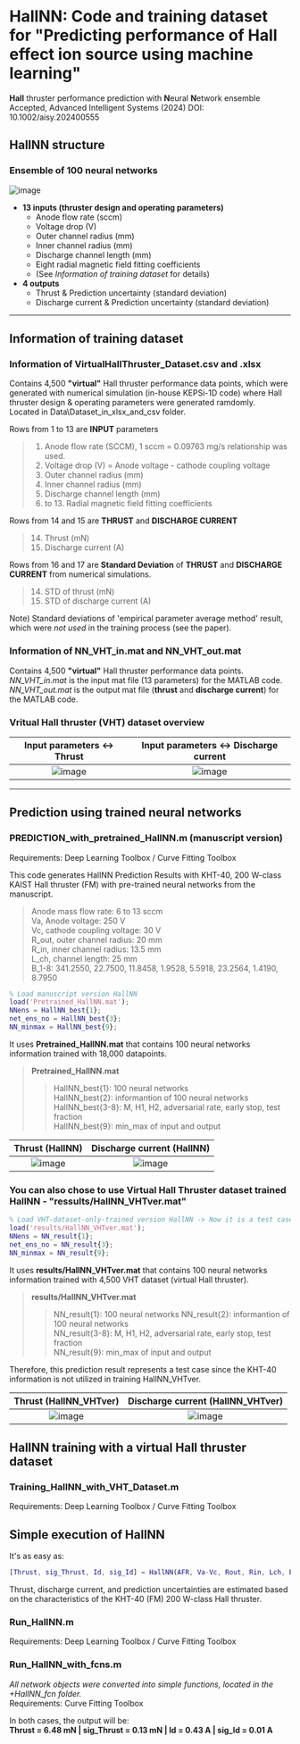 # HallNN: Code and training dataset for "Predicting performance of Hall effect ion source using machine learning"
**Hall** thruster performance prediction with **N**eural **N**etwork ensemble   
Accepted, Advanced Intelligent Systems (2024)
DOI: 10.1002/aisy.202400555

## HallNN structure
### **Ensemble of 100 neural networks**

![image](https://github.com/JaehongPark-Plasma/HallNN/blob/main/Data/intro.png?raw=true)

* **13 inputs (thruster design and operating parameters)**
  * Anode flow rate (sccm)
  * Voltage drop (V)
  * Outer channel radius (mm)
  * Inner channel radius (mm)
  * Discharge channel length (mm)
  * Eight radial magnetic field fitting coefficients
  * (See *Information of training dataset* for details)
* **4 outputs**
  * Thrust & Prediction uncertainty (standard deviation)
  * Discharge current & Prediction uncertainty (standard deviation)


***

## Information of training dataset
### Information of VirtualHallThruster_Dataset.csv and .xlsx  
Contains 4,500 **"virtual"** Hall thruster performance data points, which were generated with numerical simulation (in-house KEPSi-1D code) where Hall thruster design & operating parameters were generated ramdomly.  
Located in Data\Dataset_in_xlsx_and_csv folder.  

Rows from 1 to 13 are **INPUT** parameters   
> 1. Anode flow rate (SCCM), 1 sccm = 0.09763 mg/s relationship was used.
> 2. Voltage drop (V) = Anode voltage - cathode coupling voltage
> 3. Outer channel radius (mm)
> 4. Inner channel radius (mm)
> 5. Discharge channel length (mm)
> 6. to 13. Radial magnetic field fitting coefficients

Rows from 14 and 15 are **THRUST** and **DISCHARGE CURRENT**   
> 14. Thrust (mN)
> 15. Discharge current (A)

Rows from 16 and 17 are **Standard Deviation** of **THRUST** and **DISCHARGE CURRENT** from numerical simulations.
> 14. STD of thrust (mN)
> 15. STD of discharge current (A)

Note) Standard deviations of 'empirical parameter average method' result, which were *not used* in the training process (see the paper).    

### Information of NN_VHT_in.mat and NN_VHT_out.mat
Contains 4,500 **"virtual"** Hall thruster performance data points.   
*NN_VHT_in.mat* is the input mat file (13 parameters) for the MATLAB code.   
*NN_VHT_out.mat* is the output mat file (**thrust** and **discharge current**) for the MATLAB code.   

### Vritual Hall thruster (VHT) dataset overview

Input parameters $\leftrightarrow$ Thrust         |  Input parameters $\leftrightarrow$ Discharge current
:-------------------------:|:-------------------------:  
![image](https://github.com/JaehongPark-Plasma/HallNN/blob/main/Data/Input_thrust_VHT.png?raw=true)  |  ![image](https://github.com/JaehongPark-Plasma/HallNN/blob/main/Data/Input_Id_VHT.png?raw=true)

***

## Prediction using trained neural networks 
### PREDICTION_with_pretrained_HallNN.m (manuscript version)  
Requirements: Deep Learning Toolbox / Curve Fitting Toolbox  

This code generates HallNN Prediction Results with KHT-40, 200 W-class KAIST Hall thruster (FM) with pre-trained neural networks from the manuscript.
> Anode mass flow rate: 6 to 13 sccm  
> Va, Anode voltage: 250 V  
> Vc, cathode coupling voltage: 30 V  
> R_out, outer channel radius: 20 mm  
> R_in, inner channel radius: 13.5 mm  
> L_ch, channel length: 25 mm  
> B_1-8: 341.2550, 22.7500, 11.8458, 1.9528, 5.5918, 23.2564, 1.4190, 8.7950  

```matlab
% Load manuscript version HallNN
load('Pretrained_HallNN.mat');
NNens = HallNN_best{1};
net_ens_no = HallNN_best{3};
NN_minmax = HallNN_best{9};
```
It uses **Pretrained_HallNN.mat** that contains 100 neural networks information trained with 18,000 datapoints.  
> **Pretrained_HallNN.mat**
> > HallNN_best{1}: 100 neural networks  
> > HallNN_best{2}: informantion of 100 neural networks  
> > HallNN_best{3-8}: M, H1, H2, adversarial rate, early stop, test fraction  
> > HallNN_best{9}: min_max of input and output

Thrust (HallNN)          |  Discharge current (HallNN)  
:-------------------------:|:-------------------------:  
![image](https://github.com/JaehongPark-Plasma/HallNN/blob/main/results/HallNN_KHT40_AFR_Thrust_V250.png?raw=true)  |  ![image](https://github.com/JaehongPark-Plasma/HallNN/blob/main/results/HallNN_KHT40_AFR_Id_V250.png?raw=true)  
   
### You can also chose to use Virtual Hall Thruster dataset trained HallNN - "ressults/HallNN_VHTver.mat"  
```matlab
% Load VHT-dataset-only-trained version HallNN -> Now it is a test case
load('results/HallNN_VHTver.mat');
NNens = NN_result{1};
net_ens_no = NN_result{3};
NN_minmax = NN_result{9};
```
It uses **results/HallNN_VHTver.mat** that contains 100 neural networks information trained with 4,500 VHT dataset (virtual Hall thruster).  
> **results/HallNN_VHTver.mat**
> > NN_result{1}: 100 neural networks
> > NN_result{2}: informantion of 100 neural networks  
> > NN_result{3-8}: M, H1, H2, adversarial rate, early stop, test fraction  
> > NN_result{9}: min_max of input and output

Therefore, this prediction result represents a test case since the KHT-40 information is not utilized in training HallNN_VHTver.  

Thrust (HallNN_VHTver)          |  Discharge current (HallNN_VHTver)  
:-------------------------:|:-------------------------:  
![image](https://github.com/JaehongPark-Plasma/HallNN/blob/main/results/HallNN_VHTver_KHT40_AFR_Thrust_V250.png?raw=true)  |  ![image](https://github.com/JaehongPark-Plasma/HallNN/blob/main/results/HallNN_VHTver_KHT40_AFR_Id_V250.png?raw=true)  


## HallNN training with a virtual Hall thruster dataset
### Training_HallNN_with_VHT_Dataset.m  
Requirements: Deep Learning Toolbox / Curve Fitting Toolbox  

## Simple execution of HallNN
It's as easy as:  
```matlab
[Thrust, sig_Thrust, Id, sig_Id] = HallNN(AFR, Va-Vc, Rout, Rin, Lch, Br_fit_coeff, HallNN_best, flag_disp);
```
Thrust, discharge current, and prediction uncertainties are estimated based on the characteristics of the KHT-40 (FM) 200 W-class Hall thruster.  

### Run_HallNN.m  
Requirements: Deep Learning Toolbox / Curve Fitting Toolbox  

### Run_HallNN_with_fcns.m  
*All network objects were converted into simple functions, located in the +HallNN_fcn folder.*  
Requirements: Curve Fitting Toolbox  

In both cases, the output will be:  
**Thrust = 6.48 mN | sig_Thrust = 0.13 mN | Id = 0.43 A | sig_Id = 0.01 A**  

